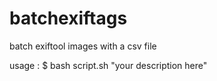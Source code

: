 # batchexiftags
batch exiftool images with a csv file

usage :
$ bash script.sh "your description here"
